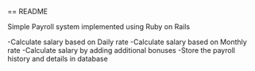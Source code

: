 == README

Simple Payroll system implemented using Ruby on Rails

-Calculate salary based on Daily rate
-Calculate salary based on Monthly rate
-Calculate salary  by adding additional bonuses
-Store the payroll history and details in database
